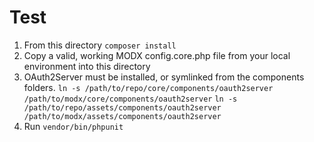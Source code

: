 # Test

1. From this directory `composer install`  
2. Copy a valid, working MODX config.core.php file from your local environment into this directory
3. OAuth2Server must be installed, or symlinked from the components folders. `ln -s /path/to/repo/core/components/oauth2server /path/to/modx/core/components/oauth2server` `ln -s /path/to/repo/assets/components/oauth2server /path/to/modx/assets/components/oauth2server`
3. Run `vendor/bin/phpunit`